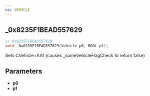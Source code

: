 ```yaml
---
ns: VEHICLE
---
```

## _0x8235F1BEAD557629

```c
// 0x8235F1BEAD557629
void _0x8235F1BEAD557629(Vehicle p0, BOOL p1);
```

Sets CVehicle+AA1 (causes _someVehicleFlagCheck to return false)

## Parameters
* **p0**
* **p1**

